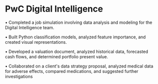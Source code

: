 # PwC Digital Intelligence

•	Completed a job simulation involving data analysis and modeling for the Digital Intelligence team.

•	Built Python classification models, analyzed feature importance, and created visual representations.

•	Developed a valuation document, analyzed historical data, forecasted cash flows, and determined portfolio present value.

•	Collaborated on a client's data strategy proposal, analyzed medical data for adverse effects, compared medications, and suggested further investigations

